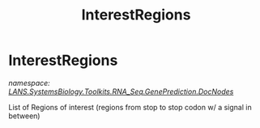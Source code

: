 ﻿---
title: InterestRegions
---

# InterestRegions
_namespace: [LANS.SystemsBiology.Toolkits.RNA_Seq.GenePrediction.DocNodes](N-LANS.SystemsBiology.Toolkits.RNA_Seq.GenePrediction.DocNodes.html)_

List of Regions of interest
 (regions from stop to stop codon w/ a signal in between)




